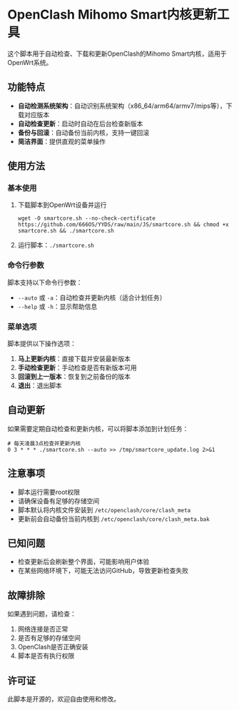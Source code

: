 # OpenClash Mihomo Smart内核更新工具

这个脚本用于自动检查、下载和更新OpenClash的Mihomo Smart内核，适用于OpenWrt系统。

## 功能特点

- **自动检测系统架构**：自动识别系统架构（x86_64/arm64/armv7/mips等），下载对应版本
- **自动检查更新**：启动时自动在后台检查新版本
- **备份与回滚**：自动备份当前内核，支持一键回滚
- **简洁界面**：提供直观的菜单操作

## 使用方法

### 基本使用

1. 下载脚本到OpenWrt设备并运行
   ```
   wget -O smartcore.sh --no-check-certificate https://github.com/666OS/YYDS/raw/main/JS/smartcore.sh && chmod +x smartcore.sh && ./smartcore.sh
   ```
2. 运行脚本：`./smartcore.sh`

### 命令行参数

脚本支持以下命令行参数：

- `--auto` 或 `-a`：自动检查并更新内核（适合计划任务）
- `--help` 或 `-h`：显示帮助信息

### 菜单选项

脚本提供以下操作选项：

1. **马上更新内核**：直接下载并安装最新版本
2. **手动检查更新**：手动检查是否有新版本可用
3. **回滚到上一版本**：恢复到之前备份的版本
0. **退出**：退出脚本

## 自动更新

如果需要定期自动检查和更新内核，可以将脚本添加到计划任务：

```
# 每天凌晨3点检查并更新内核
0 3 * * * ./smartcore.sh --auto >> /tmp/smartcore_update.log 2>&1
```

## 注意事项

- 脚本运行需要root权限
- 请确保设备有足够的存储空间
- 脚本默认将内核文件安装到 `/etc/openclash/core/clash_meta`
- 更新前会自动备份当前内核到 `/etc/openclash/core/clash_meta.bak`

## 已知问题

- 检查更新后会刷新整个界面，可能影响用户体验
- 在某些网络环境下，可能无法访问GitHub，导致更新检查失败

## 故障排除

如果遇到问题，请检查：

1. 网络连接是否正常
2. 是否有足够的存储空间
3. OpenClash是否正确安装
4. 脚本是否有执行权限

## 许可证

此脚本是开源的，欢迎自由使用和修改。 